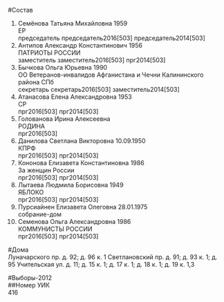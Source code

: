 #Состав  
1. Семёнова Татьяна Михайловна 1959  
    ЕР  
    председатель председатель2016[503] председатель2014[503]  
2. Антипов Александр Константинович 1956  
    ПАТРИОТЫ РОССИИ  
    заместитель заместитель2016[503] прг2014[503]  
3. Бычкова Ольга Юрьевна 1990  
    ОО Ветеранов-инвалидов Афганистана и Чечни Калининского района СПб  
    секретарь секретарь2016[503] заместитель2014[503]  
4. Атанасова Елена Александровна 1953  
    СР  
    прг2016[503] прг2014[503]  
5. Голованова Ирина Алексеевна  
    РОДИНА  
    прг2016[503]  
6. Данилова Светлана Викторовна 10.09.1950  
    КПРФ  
    прг2016[503] прг2014[503]  
7. Кононова Елизавета Константиновна 1986  
    За женщин России  
    прг2016[503] прг2014[503]  
8. Лытаева Людмила Борисовна 1949  
    ЯБЛОКО  
    прг2016[503] прг2014[503]  
9. Пурсиайнен Елизавета Олеговна 28.01.1975  
    собрание-дом  
10. Семенова Ольга Александровна 1986  
    КОММУНИСТЫ РОССИИ  
    прг2016[503] прг2014[503]  
  
#Дома  
Луначарского пр. д. 92; д. 96 к. 1 Светлановский пр. д. 91; д. 93 к. 1; д. 95 Учительская ул. д. 11; д. 15 к. 1; д. 17 к. 1; д. 18 к. 1; д. 19 к. 1,3  
  
#Выборы-2012  
##Номер УИК  
416  
